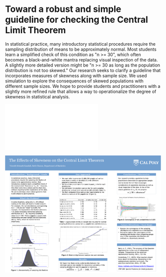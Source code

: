 # Toward a robust and simple guideline for checking the Central Limit Theorem
  In statistical practice, many introductory statistical procedures require
  the sampling distribution of means to be approximately normal. Most students learn a simplified check
  of this condition as "n >= 30", which often becomes a black-and-white mantra
  replacing visual inspection of the data. A slightly more detailed version
  might be "n >= 30 as long as the population distribution is not too skewed."
  Our research seeks to clarify a guideline that incorporates measures of skewness
  along with sample size. We used simulation to explore the consequences of
  skewed populations with different sample sizes. We hope to provide students and
  practitioners with a slightly more refined rule that allows a way to operationalize
  the degree of skewness in statistical analysis.

![Paper Pre-Print](/CLT.pdf)

![Poster](/Poster2024.png)
